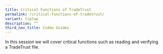 ```yaml
---
title: Critical Functions of TradeTrust
permalink: /critical-functions-of-tradetrust/
variant: tiptap
description: ""
third_nav_title: Video Guides
---
```

<p>In this session we will cover critical functions such as reading and verifying
a TradeTrust file.</p>
<p></p>